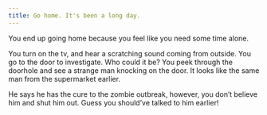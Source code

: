 ```yaml
---
title: Go home. It's been a long day.
---
```


You end up going home because you feel like you need some time alone. 

You turn on the tv, and hear a scratching sound coming from outside. You go to the door to investigate. Who could it be? You peek through the doorhole and see a strange man knocking on the door. It looks like the same man from the supermarket earlier. 

He says he has the cure to the zombie outbreak, however, you don’t believe him and shut him out. Guess you should’ve talked to him earlier!




